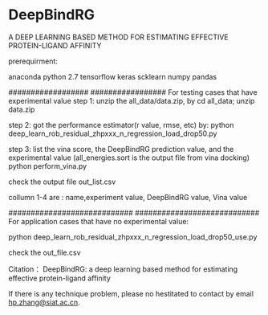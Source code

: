 # DeepBindRG
A DEEP LEARNING BASED METHOD FOR ESTIMATING EFFECTIVE PROTEIN-LIGAND AFFINITY




prerequirment:

anaconda python 2.7
tensorflow
keras
scklearn
numpy
pandas



##################
#################
For testing cases that have experimental value
step 1:
unzip the all_data/data.zip, by cd all_data; unzip data.zip

step 2:
got the performance estimator(r value, rmse, etc) by:
python deep_learn_rob_residual_zhpxxx_n_regression_load_drop50.py


step 3:
list the vina score, the DeepBindRG prediction value, and the experimental value
(all_energies.sort is the output file from vina docking)
python perform_vina.py

check the output file  out_list.csv

collumn 1-4 are :
name,experiment value, DeepBindRG value, Vina value

############################
############################
For application cases that have no experimental value:

python deep_learn_rob_residual_zhpxxx_n_regression_load_drop50_use.py

check the out_file.csv




Citation：
DeepBindRG: a deep learning based method for estimating effective protein-ligand affinity


If there is any technique problem, please no hestitated to contact by email hp.zhang@siat.ac.cn.

 

